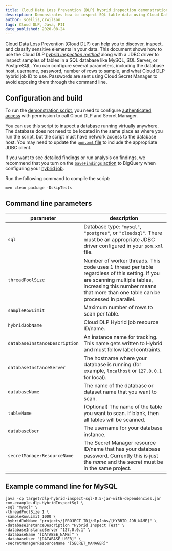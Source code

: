 ```yaml
---
title: Cloud Data Loss Prevention (DLP) hybrid inspection demonstration for SQL databases using JDBC
description: Demonstrates how to inspect SQL table data using Cloud Data Loss Prevention with hybrid inspection.
author: scellis,crwilson
tags: Cloud DLP, Java, PII
date_published: 2020-08-24
---
```


Cloud Data Loss Prevention (Cloud DLP) can help you to discover, inspect, and classify sensitive elements in your data. This document shows how to use the Cloud 
DLP [_hybrid inspection method_](https://cloud.google.com/dlp/docs/reference/rest/v2/HybridInspectDlpJobRequest) along with a JDBC driver to inspect samples of 
tables in a SQL database like MySQL, SQL Server, or PostgreSQL. You can configure several parameters, including the database host, username, password, 
number of rows to sample, and what Cloud DLP hybrid job ID to use. Passwords are sent using Cloud Secret Manager to avoid exposing them through the command line. 

## Configuration and build

To run the
[demonstration script](https://github.com/GoogleCloudPlatform/community/tree/master/tutorials/dlp-hybrid-inspect/src/main/java/com/example/dlp/HybridInspectSql.java),
you need to configure [authenticated access](https://cloud.google.com/dlp/docs/auth#using_a_service_account) with permission to 
call Cloud DLP and Secret Manager. 

You can use this script to inspect a database running virtually anywhere. The database does not need to be located in the same place as where you run the script,
but the script must have network access to the database host. You may need to update the
[`pom.xml` file](https://github.com/GoogleCloudPlatform/community/tree/master/tutorials/dlp-hybrid-inspect/pom.xml)
to include the appropriate JDBC client.

If you want to see detailed findings or run analysis on findings, we recommend that you turn on the
[`SaveFindings` action](https://cloud.google.com/dlp/docs/reference/rest/v2/InspectJobConfig#savefindings) to BigQuery when configuring your
[hybrid job](https://cloud.google.com/dlp/docs/reference/rest/v2/InspectJobConfig#HybridOptions). 

Run the following command to compile the script:

```
mvn clean package -DskipTests
```

## Command line parameters

| parameter            | description                                         | 
|----------------------|-----------------------------------------------------|
| `sql`                | Database type: `"mysql"`, `"postgres"`, or `"cloudsql"`. There must be an appropriate JDBC driver configured in your `pom.xml` file.|
| `threadPoolSize`     | Number of worker threads. This code uses 1 thread per table regardless of this setting. If you are scanning multiple tables, increasing this number means that more than one table can be processed in parallel. |
| `sampleRowLimit`     | Maximum number of rows to scan per table.   |
| `hybridJobName`      | Cloud DLP Hybrid job resource ID/name.      |
| `databaseInstanceDescription` | An instance name for tracking. This name gets written to Hybrid and must follow label contraints. |
| `databaseInstanceServer`    | The hostname where your database is running (for example, `localhost` or `127.0.0.1` for local). |
| `databaseName`              | The name of the database or dataset name that you want to scan. |
| `tableName`                 | (Optional) The name of the table you want to scan. If blank, then all tables will be scanned. |
| `databaseUser`              | The username for your database instance.  |
| `secretManagerResourceName` | The Secret Manager resource ID/name that has your database password. Currently this is just the _name_ and the secret must be in the same project. |

## Example command line for MySQL

```
java -cp target/dlp-hybrid-inspect-sql-0.5-jar-with-dependencies.jar com.example.dlp.HybridInspectSql \
-sql "mysql" \
-threadPoolSize 1 \
-sampleRowLimit 1000 \
-hybridJobName "projects/[PROJECT_ID]/dlpJobs/[HYBRID_JOB_NAME]" \
-databaseInstanceDescription "Hybrid Inspect Test" \
-databaseInstanceServer "127.0.0.1" \
-databaseName "[DATABSE_NAME]" \
-databaseUser "[DATABASE_USER]" \
-secretManagerResourceName "[SECRET_MANAGER]"
```
